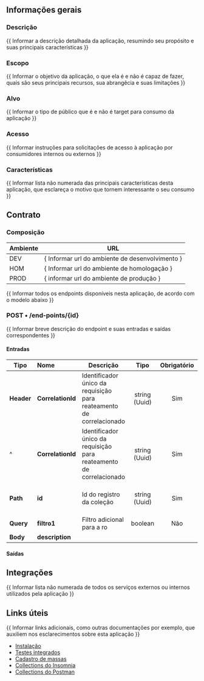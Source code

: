 ## Informações gerais
### Descrição
{{ Informar a descrição detalhada da aplicação, resumindo seu propósito e suas principais características }}

### Escopo
{{ Informar o objetivo da aplicação, o que ela é e não é capaz de fazer, quais são seus principais recursos, sua abrangêcia e suas limitações }}

### Alvo
{{ Informar o tipo de público que é e não é target para consumo da aplicação }}

### Acesso
{{ Informar instruções para solicitações de acesso à aplicação por consumidores internos ou externos }}

### Características
{{ Informar lista não numerada das principais características desta aplicação, que esclareça o motivo que tornem interessante o seu consumo }}

## Contrato
### Composição

| Ambiente | URL                                             |
|----------|-------------------------------------------------|
| DEV      | { Informar url do ambiente de desenvolvimento } |
| HOM      | { Informar url do ambiente de homologação }     |
| PROD     | { informar url do ambiente de produção }        |

{{ Informar todos os endpoints disponíveis nesta aplicação, de acordo com o modelo abaixo }}

### POST • /end-points/{id}
{{ Informar breve descrição do endpoint e suas entradas e saídas correspondentes }}

#### Entradas

| Tipo       | Nome              | Descrição                                                            |     Tipo      | Obrigatório | Exemplo                                |
|------------|:------------------|----------------------------------------------------------------------|:-------------:|:-----------:|----------------------------------------|
| **Header** | **CorrelationId** | Identificador único da requisição para reateamento de correlacionado | string (Uuid) |     Sim     | _b72645e9-3bfb-4423-b983-0e7d47c425a5_ |
| ^          | **CorrelationId** | Identificador único da requisição para reateamento de correlacionado | string (Uuid) |     Sim     | _b72645e9-3bfb-4423-b983-0e7d47c425a5_ |\
| **Path**   | **id**            | Id do registro da coleção                                            | string (Uuid) |     Sim     | _f3269126-6861-40b4-98ce-5cfbca94aff1_ |
| **Query**  | **filtro1**       | Filtro adicional para a ro                                           |    boolean    |     Não     | true                                   |
| **Body**   | **description**   |                                                                      |               |             |                                        |

#### Saídas

## Integrações
{{ Informar lista não numerada de todos os serviços externos ou internos utilizados pela aplicação }}

## Links úteis
{{  Informar links adicionais, como outras documentações por exemplo, que auxiliem nos esclarecimentos sobre esta aplicação }}

- [Instalação](../README.md)
- [Testes integrados](../tests/README.md)
- [Cadastro de massas](.)
- [Collections do Insomnia](.)
- [Collections do Postman](.)
